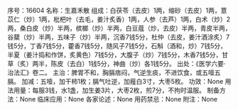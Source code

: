 序号：16604
名称：生嘉禾散
组成：白茯苓（去皮）1两，缩砂（去皮）1两，薏苡仁（炒）1两，枇杷叶（去毛，姜汁炙香）1两，人参（去芦）1两，白术（炒）2两，桑白皮（炒）半两，槟榔（炒）半两，白豆蔻（炒，去皮）半两，青皮半两，谷糵（炒）半两，五味子（炒）半两，沉香7钱5分，杜仲（去皮，姜汁酒涂炙）7钱5分，丁香7钱5分，藿香7钱5分，随风子7钱5分，石斛（酒和，炒）7钱5分，半夏（姜汁捣和作饼，炙黄色）7钱5分，大腹子（炒）7钱5分，木香7钱5分，甘草（炙）两半，陈皮（去白）1钱5分，神曲（炒）各1钱5分。
出处：《医学六要·治法汇》卷二。
主治：脾胃不和，胸膈痞闷，气逆生痰，不进饮食，或五噎五膈。
加减：五噎，加干柿1枚；膈气吐逆，加薤白3寸，大枣5枚。
功效：None
用法用量：每服3钱，水1盏，加生姜3片，大枣2枚，煎7分，不拘时温服。
制备方法：None
临床应用：None
各家论述：None
用药禁忌：None
附注：None
